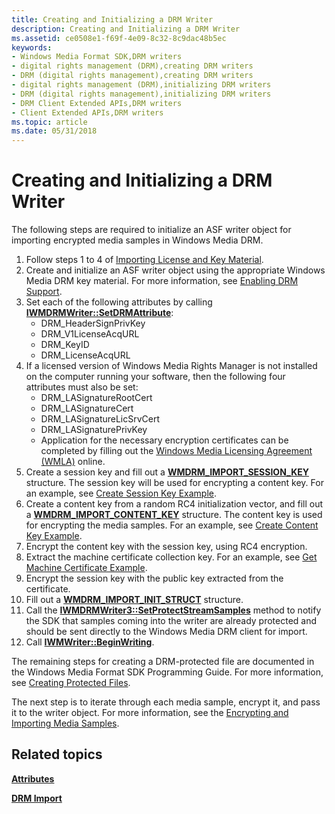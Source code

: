 ```yaml
---
title: Creating and Initializing a DRM Writer
description: Creating and Initializing a DRM Writer
ms.assetid: ce0508e1-f69f-4e09-8c32-8c9dac48b5ec
keywords:
- Windows Media Format SDK,DRM writers
- digital rights management (DRM),creating DRM writers
- DRM (digital rights management),creating DRM writers
- digital rights management (DRM),initializing DRM writers
- DRM (digital rights management),initializing DRM writers
- DRM Client Extended APIs,DRM writers
- Client Extended APIs,DRM writers
ms.topic: article
ms.date: 05/31/2018
---
```


# Creating and Initializing a DRM Writer

The following steps are required to initialize an ASF writer object for importing encrypted media samples in Windows Media DRM.

1.  Follow steps 1 to 4 of [Importing License and Key Material](importing-license-and-key-material.md).
2.  Create and initialize an ASF writer object using the appropriate Windows Media DRM key material. For more information, see [Enabling DRM Support](enabling-drm-support.md).
3.  Set each of the following attributes by calling [**IWMDRMWriter::SetDRMAttribute**](/previous-versions/windows/desktop/api/Wmsdkidl/nf-wmsdkidl-iwmdrmwriter-setdrmattribute):
    -   DRM\_HeaderSignPrivKey
    -   DRM\_V1LicenseAcqURL
    -   DRM\_KeyID
    -   DRM\_LicenseAcqURL
4.  If a licensed version of Windows Media Rights Manager is not installed on the computer running your software, then the following four attributes must also be set:
    -   DRM\_LASignatureRootCert
    -   DRM\_LASignatureCert
    -   DRM\_LASignatureLicSrvCert
    -   DRM\_LASignaturePrivKey
    -   Application for the necessary encryption certificates can be completed by filling out the [Windows Media Licensing Agreement (WMLA)](https://www.microsoft.com/licensing/default) online.
5.  Create a session key and fill out a [**WMDRM\_IMPORT\_SESSION\_KEY**](wmdrm-import-session-key.md) structure. The session key will be used for encrypting a content key. For an example, see [Create Session Key Example](create-session-key-example.md).
6.  Create a content key from a random RC4 initialization vector, and fill out a [**WMDRM\_IMPORT\_CONTENT\_KEY**](wmdrm-import-content-key.md) structure. The content key is used for encrypting the media samples. For an example, see [Create Content Key Example](create-content-key-example.md).
7.  Encrypt the content key with the session key, using RC4 encryption.
8.  Extract the machine certificate collection key. For an example, see [Get Machine Certificate Example](get-machine-certificate-example.md).
9.  Encrypt the session key with the public key extracted from the certificate.
10. Fill out a [**WMDRM\_IMPORT\_INIT\_STRUCT**](/previous-versions/windows/desktop/api/wmsdkidl/ns-wmsdkidl-wmdrm_import_init_struct) structure.
11. Call the [**IWMDRMWriter3::SetProtectStreamSamples**](/previous-versions/windows/desktop/api/Wmsdkidl/nf-wmsdkidl-iwmdrmwriter3-setprotectstreamsamples) method to notify the SDK that samples coming into the writer are already protected and should be sent directly to the Windows Media DRM client for import.
12. Call [**IWMWriter::BeginWriting**](/previous-versions/windows/desktop/api/Wmsdkidl/nf-wmsdkidl-iwmwriter-beginwriting).

The remaining steps for creating a DRM-protected file are documented in the Windows Media Format SDK Programming Guide. For more information, see [Creating Protected Files](creating-protected-files.md).

The next step is to iterate through each media sample, encrypt it, and pass it to the writer object. For more information, see the [Encrypting and Importing Media Samples](encrypting-and-importing-media-samples.md).

## Related topics

<dl> <dt>

[**Attributes**](attributes.md)
</dt> <dt>

[**DRM Import**](drm-import.md)
</dt> </dl>

 

 




